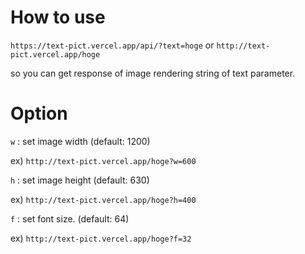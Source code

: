 # How to use

`https://text-pict.vercel.app/api/?text=hoge` or `http://text-pict.vercel.app/hoge`

 so you can get response of image rendering string of text parameter.

# Option

`w` : set image width (default: 1200)

ex) `http://text-pict.vercel.app/hoge?w=600`

`h` : set image height (default: 630)

ex) `http://text-pict.vercel.app/hoge?h=400`

`f` : set font size. (default: 64)

ex) `http://text-pict.vercel.app/hoge?f=32`
